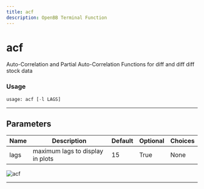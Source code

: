 ```yaml
---
title: acf
description: OpenBB Terminal Function
---
```


# acf

Auto-Correlation and Partial Auto-Correlation Functions for diff and diff diff stock data

### Usage

```python
usage: acf [-l LAGS]
```

---

## Parameters

| Name | Description | Default | Optional | Choices |
| ---- | ----------- | ------- | -------- | ------- |
| lags | maximum lags to display in plots | 15 | True | None |
![acf](https://user-images.githubusercontent.com/46355364/154305242-176c3ba1-ebfc-43e7-a027-46251fb02463.png)

---

